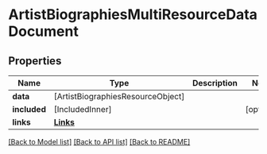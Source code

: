 # ArtistBiographiesMultiResourceDataDocument

## Properties
Name | Type | Description | Notes
------------ | ------------- | ------------- | -------------
**data** | [ArtistBiographiesResourceObject] |  | 
**included** | [IncludedInner] |  | [optional] 
**links** | [**Links**](Links.md) |  | 

[[Back to Model list]](../README.md#documentation-for-models) [[Back to API list]](../README.md#documentation-for-api-endpoints) [[Back to README]](../README.md)


